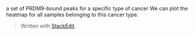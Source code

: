 a set of PRDM9-bound peaks for a specific type of cancer
We can plot the heatmap for all samples belonging to this cancer type.


> Written with [StackEdit](https://stackedit.io/).
<!--stackedit_data:
eyJoaXN0b3J5IjpbMTkyMTEzNTc5NywxNjc5ODAzMDddfQ==
-->